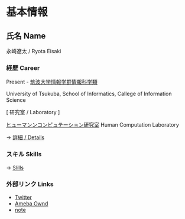 # 基本情報

## 氏名 Name

 永崎遼太  /  Ryota Eisaki

### 経歴 Career
Present - 
[筑波大学情報学群情報科学類](https://www.coins.tsukuba.ac.jp)

University of Tsukuba, School of Informatics, Callege of Information Science

[ 研究室  /  Laboratory ]

[ヒューマンンコンピュテーション研究室](https://hcomp.cs.tsukuba.ac.jp)   Human Computation Laboratory

-> [ 詳細  /  Details ](https://github.com/RyotaEisaki/about_me/blob/master/Skills.md)

### スキル Skills
-> [Slills](https://github.com/RyotaEisaki/about_me/blob/master/Skills.md)

### 外部リンク Links
+ [Twitter](https://twitter.com/eisaki_ryota?prefetchTimestamp=1571484504357)
+ [Ameba Ownd](https://ryotaeisaki.amebaownd.com/)
+ [note](https://note.mu/r_e)
